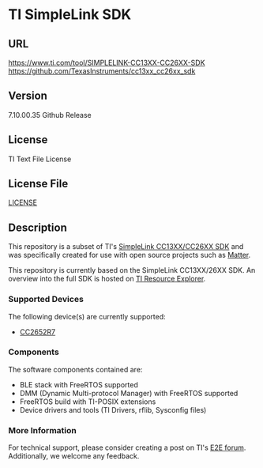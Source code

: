 # TI SimpleLink SDK

## URL

https://www.ti.com/tool/SIMPLELINK-CC13XX-CC26XX-SDK
https://github.com/TexasInstruments/cc13xx_cc26xx_sdk

## Version

7.10.00.35 Github Release


## License

TI Text File License

## License File

[LICENSE](repo_cc13xx_cc26xx/license_simplelink_cc13xx_cc26xx_sdk_6_30_00_84.txt)

## Description

This repository is a subset of TI's [SimpleLink CC13XX/CC26XX SDK][cc13xx_cc26xx_sdk] and was specifically created for
use with open source projects such as [Matter][matter_repo].

This repository is currently based on the SimpleLink CC13XX/26XX SDK. An overview into the full SDK is hosted on [TI
Resource Explorer][ti_rex].

### Supported Devices

The following device(s) are currently supported:

* [CC2652R7][cc2652r7]

### Components

The software components contained are:

* BLE stack with FreeRTOS supported
* DMM (Dynamic Multi-protocol Manager) with FreeRTOS supported
* FreeRTOS build with TI-POSIX extensions
* Device drivers and tools (TI Drivers, rflib, Sysconfig files)

### More Information

For technical support, please consider creating a post on TI's [E2E forum][e2e].  Additionally, we welcome any feedback.

[cc13xx_cc26xx_sdk]: https://www.ti.com/tool/download/SIMPLELINK-CC13XX-CC26XX-SDK
[matter_repo]: https://github.com/project-chip/connectedhomeip
[cc2652r7]: https://www.ti.com/product/CC2652R7
[e2e]: https://e2e.ti.com/support/wireless-connectivity/zigbee-and-thread
[ti_rex]: https://dev.ti.com/
